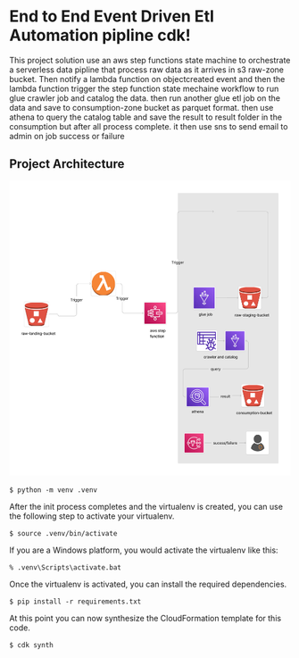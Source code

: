 
# End to End Event Driven Etl Automation pipline cdk!

This project solution use an aws step functions state machine to orchestrate a serverless data pipline that process raw data as it arrives in s3 raw-zone bucket. Then notify a lambda function on objectcreated event and then the lambda function trigger the step function state mechaine workflow to run glue crawler job and catalog the data. then run another glue etl job on the data and save to consumption-zone bucket as parquet format. then use athena to query the catalog table and save the result to result folder in the consumption but after all process complete. it then use sns to send email to admin on job success or failure


## Project Architecture
![alt text](diagramphoto/arch.png)

```
$ python -m venv .venv
```

After the init process completes and the virtualenv is created, you can use the following
step to activate your virtualenv.

```
$ source .venv/bin/activate
```

If you are a Windows platform, you would activate the virtualenv like this:

```
% .venv\Scripts\activate.bat
```

Once the virtualenv is activated, you can install the required dependencies.

```
$ pip install -r requirements.txt
```

At this point you can now synthesize the CloudFormation template for this code.

```
$ cdk synth
```